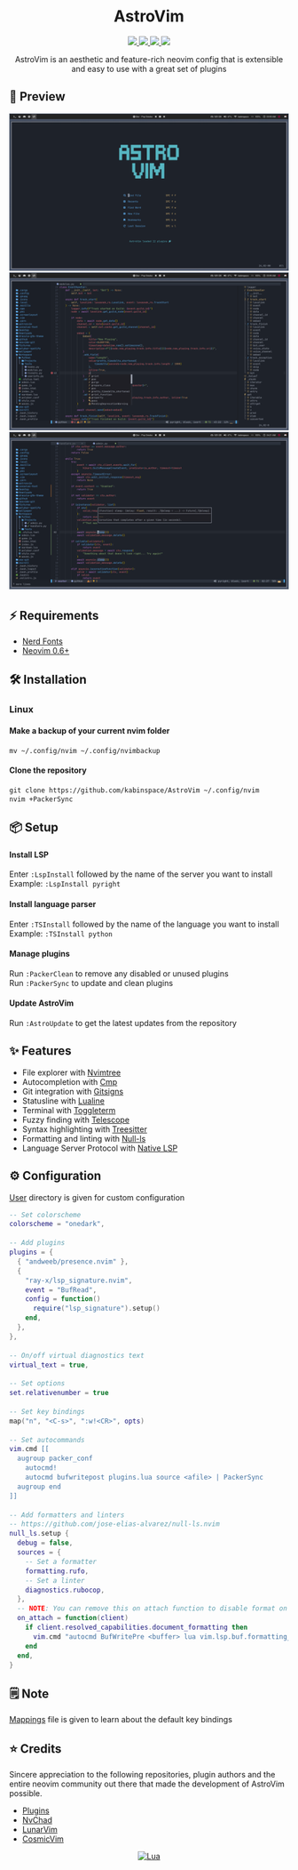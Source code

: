 <h1 align="center">AstroVim</h1>

<div align="center"><p>
    <a href="https://github.com/kabinspace/AstroVim/pulse">
      <img src="https://img.shields.io/github/last-commit/kabinspace/AstroVim?color=%4dc71f&label=Last%20Commit&logo=github&style=flat-square"/>
    </a>
    <a href="https://github.com/kabinspace/AstroVim/blob/main/LICENSE">
      <img src="https://img.shields.io/github/license/kabinspace/AstroVim?label=License&logo=GNU&style=flat-square"/>
	</a>
    <a href="https://neovim.io/">
      <img src="https://img.shields.io/badge/Neovim-0.6+-blueviolet.svg?style=flat-square&logo=Neovim&logoColor=white"/>
    </a>
    <a href="https://discord.gg/UcZutyeaFW">
      <img src="https://img.shields.io/badge/discord-Join-7289da?color=%235865F2%20&label=Discord&logo=discord&logoColor=%23ffffff&style=flat-square"/>
    </a>
</p>
</div>

<p align="center">
AstroVim is an aesthetic and feature-rich neovim config that is extensible and easy to use with a great set of plugins
</p>
	
## 🌟 Preview
![Preview1](./utils/media/preview1.png)
![Preview2](./utils/media/preview2.png)
![Preview33](./utils/media/preview3.png)
	
## ⚡ Requirements
* [Nerd Fonts](https://www.nerdfonts.com/font-downloads)
* [Neovim 0.6+](https://github.com/neovim/neovim/releases/tag/v0.6.1)
	
## 🛠️ Installation
### Linux
#### Make a backup of your current nvim folder
```
mv ~/.config/nvim ~/.config/nvimbackup
```
#### Clone the repository
```
git clone https://github.com/kabinspace/AstroVim ~/.config/nvim
nvim +PackerSync
```

## 📦 Setup

#### Install LSP

Enter `:LspInstall` followed by the name of the server you want to install<br>
Example: `:LspInstall pyright`

#### Install language parser

Enter `:TSInstall` followed by the name of the language you want to install<br>
Example: `:TSInstall python`

#### Manage plugins

Run `:PackerClean` to remove any disabled or unused plugins<br>
Run `:PackerSync` to update and clean plugins<br>

#### Update AstroVim

Run `:AstroUpdate` to get the latest updates from the repository<br>

## ✨ Features

- File explorer with [Nvimtree](https://github.com/kyazdani42/nvim-tree.lua)
- Autocompletion with [Cmp](https://github.com/hrsh7th/nvim-cmp)
- Git integration with [Gitsigns](https://github.com/lewis6991/gitsigns.nvim)
- Statusline with [Lualine](https://github.com/nvim-lualine/lualine.nvim)
- Terminal with [Toggleterm](https://github.com/akinsho/toggleterm.nvim)
- Fuzzy finding with [Telescope](https://github.com/nvim-telescope/telescope.nvim)
- Syntax highlighting with [Treesitter](https://github.com/nvim-treesitter/nvim-treesitter)
- Formatting and linting with [Null-ls](https://github.com/jose-elias-alvarez/null-ls.nvim)
- Language Server Protocol with [Native LSP](https://github.com/neovim/nvim-lspconfig)

## ⚙️ Configuration

[User](https://github.com/kabinspace/AstroVim/blob/main/lua/user) directory is given for custom configuration

```lua
-- Set colorscheme
colorscheme = "onedark",

-- Add plugins
plugins = {
  { "andweeb/presence.nvim" },
  {
    "ray-x/lsp_signature.nvim",
    event = "BufRead",
    config = function()
      require("lsp_signature").setup()
    end,
  },
},

-- On/off virtual diagnostics text
virtual_text = true,

-- Set options
set.relativenumber = true

-- Set key bindings
map("n", "<C-s>", ":w!<CR>", opts)

-- Set autocommands
vim.cmd [[
  augroup packer_conf
    autocmd!
    autocmd bufwritepost plugins.lua source <afile> | PackerSync
  augroup end
]]

-- Add formatters and linters
-- https://github.com/jose-elias-alvarez/null-ls.nvim
null_ls.setup {
  debug = false,
  sources = {
    -- Set a formatter
    formatting.rufo,
    -- Set a linter
    diagnostics.rubocop,
  },
  -- NOTE: You can remove this on attach function to disable format on save
  on_attach = function(client)
    if client.resolved_capabilities.document_formatting then
      vim.cmd "autocmd BufWritePre <buffer> lua vim.lsp.buf.formatting_sync()"
    end
  end,
}
```

## 🗒️ Note

[Mappings](https://github.com/kabinspace/AstroVim/blob/main/utils/mappings.txt) file is given to learn about the default key bindings

## ⭐ Credits

Sincere appreciation to the following repositories, plugin authors and the entire neovim community out there that made the development of AstroVim possible.

- [Plugins](https://github.com/kabinspace/AstroVim/blob/main/utils/plugins.txt)
- [NvChad](https://github.com/NvChad/NvChad)
- [LunarVim](https://github.com/LunarVim)
- [CosmicVim](https://github.com/CosmicNvim/CosmicNvim)

<div align="center" id="madewithlua">
	
[![Lua](https://img.shields.io/badge/Made%20with%20Lua-blue.svg?style=for-the-badge&logo=lua)](https://lua.org)

</div>
